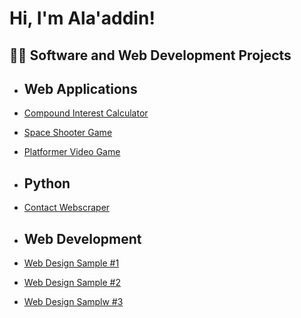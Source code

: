 <h1>Hi, I'm Ala'addin! <br/>
<h2>👨‍💻 Software and Web Development Projects</h2>

- <h2>Web Applications</h2>
 - [Compound Interest Calculator](https://github.com/alaaddingh/Compound-Interest-Calculator)
 - [Space Shooter Game](https://alaaddingh.github.io/)
 - [Platformer Video Game](https://alaaddingh.github.io/platformer_game/)
- <h2>Python</h2>
 - [Contact Webscraper](https://github.com/alaaddingh/Contact-Webscraper)
 
- <h2>Web Development</h2>
 - [Web Design Sample #1](https://scottrazorkaraoke.com/)
 - [Web Design Sample #2](https://www.serpenttattoos.com/)
 - [Web Design Samplw #3](https://www.acagencydesign.com/services/)

